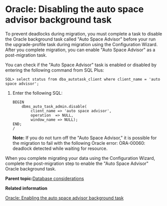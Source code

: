 # Oracle: Disabling the auto space advisor background task

To prevent deadlocks during migration, you must complete a task to disable the Oracle background task called "Auto Space Advisor" before your run the upgrade-profile task during migration using the Configuration Wizard. After you complete migration, you can enable "Auto Space Advisor" as a post-migration task.

You can check if the "Auto Space Advisor" task is enabled or disabled by entering the following command from SQL Plus:

```
SQL> select status from dba_autotask_client where client_name = 'auto space advisor';
```

1.  Enter the following SQL:

    ```
    BEGIN
    	dbms_auto_task_admin.disable(
    		client_name => 'auto space advisor',
    		operation  => NULL,
    		window_name => NULL);
    END;
    /
    ```

    **Note:** If you do not turn off the "Auto Space Advisor," it is possible for the migration to fail with the following Oracle error: ORA-00060: deadlock detected while waiting for resource.


When you complete migrating your data using the Configuration Wizard, complete the post-migration step to enable the "Auto Space Advisor" Oracle background task.

**Parent topic:**[Database considerations](../migrate/mig_pre_db.md)

**Related information**  


[Oracle: Enabling the auto space advisor background task](../migrate/mig_post_oracle_enableasa.md)

